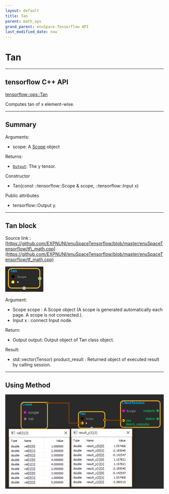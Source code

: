 ```yaml
--- 
layout: default 
title: Tan 
parent: math_ops 
grand_parent: enuSpace-Tensorflow API 
last_modified_date: now 
--- 
```


# Tan

---

## tensorflow C++ API

[tensorflow::ops::Tan](https://www.tensorflow.org/api_docs/cc/class/tensorflow/ops/tan)

Computes tan of x element-wise.

---

## Summary

Arguments:

* scope: A [Scope](https://www.tensorflow.org/api_docs/cc/class/tensorflow/scope.html#classtensorflow_1_1_scope) object

Returns:

* [`Output`](https://www.tensorflow.org/api_docs/cc/class/tensorflow/output.html#classtensorflow_1_1_output): The y tensor.

Constructor

* Tan\(const ::tensorflow::Scope & scope, ::tensorflow::Input x\) 

Public attributes

* tensorflow::Output y.

---

## Tan block

Source link : [https://github.com/EXPNUNI/enuSpaceTensorflow/blob/master/enuSpaceTensorflow/tf\_math.cpp](https://github.com/EXPNUNI/enuSpaceTensorflow/blob/master/enuSpaceTensorflow/tf_math.cpp)

![](../assets/math_Tan_Symbol.png)

Argument:

* Scope scope : A Scope object \(A scope is generated automatically each page. A scope is not connected.\).
* Input x : connect  Input node.

Return:

* Output output: Output object of Tan class object.

Result:

* std::vector\(Tensor\) product\_result : Returned object of executed result by calling session.

---

## Using Method

![](../assets/math_Tan_Method.png)

